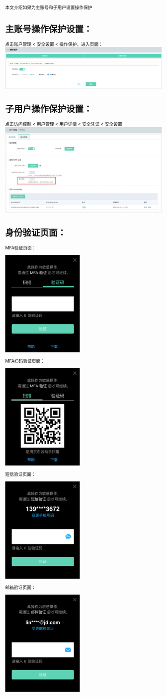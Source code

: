 本文介绍如果为主账号和子用户设置操作保护

# 主账号操作保护设置：

点击账户管理 < 安全设置 < 操作保护，进入页面：
![主账号操作保护设置](../../../image/IAM/Virtual-MFA-Device/主账号操作保护设置.png)

# 子用户操作保护设置：

点击访问控制 < 用户管理 < 用户详情 < 安全凭证 < 安全设置
![子用户操作保护设置](../../../image/IAM/Virtual-MFA-Device/子用户操作保护设置.jpg)

# 身份验证页面：

MFA验证页面：

![MFA验证页面](../../../image/IAM/Virtual-MFA-Device/MFA动态验证码.png)

MFA扫码验证页面：

![MFA扫码验证页面](../../../image/IAM/Virtual-MFA-Device/MFA扫码验证.png)

短信验证页面：

![短信验证页面](../../../image/IAM/Virtual-MFA-Device/短信验证.png)

邮箱验证页面：

![邮箱验证页面](../../../image/IAM/Virtual-MFA-Device/邮箱验证.png)
